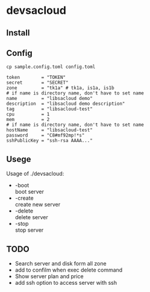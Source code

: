 # devsacloud

## Install

## Config
`cp sample.config.toml config.toml`
```
token        = "TOKEN"
secret       = "SECRET"
zone         = "tk1a" # tk1a, is1a, is1b
# if name is directory name, don't have to set name
name         = "libsacloud demo"
description  = "libsacloud demo description"
tag          = "libsacloud-test"
cpu          = 1
mem          = 2
# if name is directory name, don't have to set name
hostName     = "libsacloud-test"
password     = "C8#mf92mp!*s"
sshPublicKey = "ssh-rsa AAAA..."
```

## Usege
Usage of ./devsacloud:
- -boot  
  boot server
- -create  
  create new server
- -delete  
  delete server
- -stop  
  stop server

## TODO
- Search server and disk form all zone
- add to confilm when exec delete command
- Show server plan and price
- add ssh option to access server with ssh
